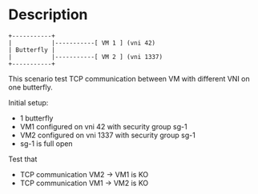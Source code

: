 # Description

```
+-----------+
|           |-----------[ VM 1 ] (vni 42)
| Butterfly |
|           |-----------[ VM 2 ] (vni 1337)
+-----------+

```

This scenario test TCP communication between VM with different VNI
on one butterfly.

Initial setup:
- 1 butterfly
- VM1 configured on vni 42 with security group sg-1
- VM2 configured on vni 1337 with security group sg-1
- sg-1 is full open

Test that
- TCP communication VM2 -> VM1 is KO
- TCP communication VM1 -> VM2 is KO
